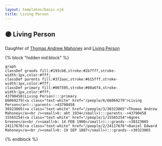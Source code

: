 ```yaml
---
layout: templates/basic.njk
title: Living Person
---
```

## 🟣 Living Person

Daughter of [Thomas Andrew Mahoney](/people/3/30323065) and [Living Person](/people/6/66069279)

{% block "hidden md:block" %}
```mermaid
graph
classDef grands fill:#193cb8,stroke:#2b7fff,stroke-width:1px,color:#fff;
classDef parents fill:#372aac,stroke:#615fff,stroke-width:1px,color:#fff;
classDef primary fill:#007595,stroke:#00a6f4,stroke-width:1px,color:#fff;
43790458(Living Person):::primary
66069279(<a class="text-white" href="/people/6/66069279">Living Person</a>):::parents-->43790458
30323065(<a class="text-white" href="/people/3/30323065">Thomas Andrew Mahoney</a><br /><small>b: abt 1934</small>):::parents-->43790458
15565254(<a class="text-white" href="/people/1/15565254">Agnes Greene</a><br /><small>b: 14 FEB 1900</small>):::grands-->30323065
24117676(<a class="text-white" href="/people/2/24117676">Daniel Edward Mahoney</a><br /><small>b: 19 SEP 1887</small>):::grands-->30323065
```
{% endblock %}
